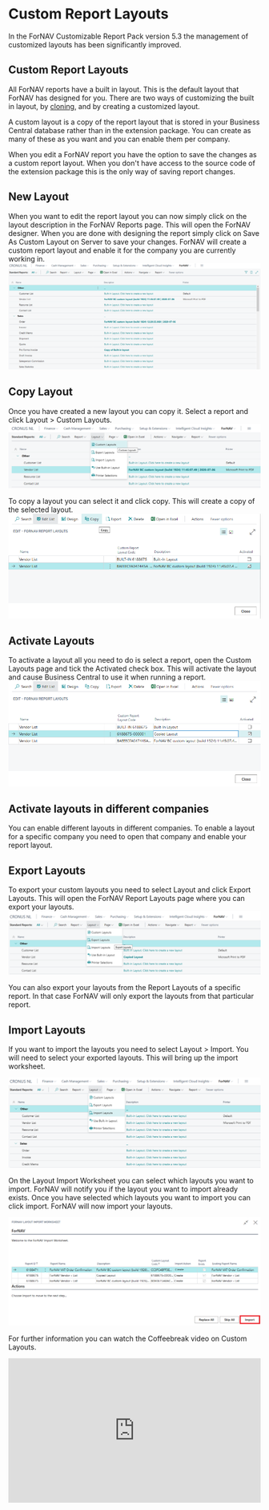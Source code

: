 # Custom Report Layouts
In the ForNAV Customizable Report Pack version 5.3 the management of customized layouts has been significantly improved.

## Custom Report Layouts
All ForNAV reports have a built in layout. This is the default layout that ForNAV has designed for you. There are two ways of customizing the built in layout, by [cloning](), and by creating a customized layout.

A custom layout is a copy of the report layout that is stored in your Business Central database rather than in the extension package. You can create as many of these as you want and you can enable them per company.

When you edit a ForNAV report you have the option to save the changes as a custom report layout. When you don't have access to the source code of the extension package this is the only way of saving report changes.

## New Layout
When you want to edit the report layout you can now simply click on the layout description in the ForNAV Reports page. This will open the ForNAV designer. When you are done with designing the report simply click on Save As Custom Layout on Server to save your changes. ForNAV will create a custom report layout and enable it for the company you are currently working in.
![ForNAV Standard Reports](../_media/ForNAVStandardReports.png)

## Copy Layout
Once you have created a new layout you can copy it. Select a report and click Layout > Custom Layouts.
![Click Custom Layout](../_media/ClickCustomLayout.png)

To copy a layout you can select it and click copy. This will create a copy of the selected layout.
![Copy layout](../_media/CopyLayout.png)

## Activate Layouts
To activate a layout all you need to do is select a report, open the Custom Layouts page and tick the Activated check box. This will activate the layout and cause Business Central to use it when running a report.
![Activate layout](../_media/ActivateLayout.png)

## Activate layouts in different companies
You can enable different layouts in different companies. To enable a layout for a specific company you need to open that company and enable your report layout.

## Export Layouts
To export your custom layouts you need to select Layout and click Export Layouts. This will open the ForNAV Report Layouts page where you can export your layouts.
![Click export](../_media/ClickExportLayout.png)

You can also export your layouts from the Report Layouts of a specific report. In that case ForNAV will only export the layouts from that particular report.

## Import Layouts
If you want to import the layouts you need to select Layout > Import. You will need to select your exported layouts. This will bring up the import worksheet.

![Click import](../_media/ClickImportLayout.png)

On the Layout Import Worksheet you can select which layouts you want to import. ForNAV will notify you if the layout you want to import already exists. Once you have selected which layouts you want to import you can click import. ForNAV will now import your layouts.

![Import layouts](../_media/ImportLayouts.png)


For further information you can watch the Coffeebreak video on Custom Layouts.

<div style="position: relative; padding-bottom: 57.05229793977813%; height: 0;">
    <iframe
        src="https://www.youtube.com/embed/mHWEj3KOVnk?start=39&end=600"
        frameborder="0"
        webkitallowfullscreen
        mozallowfullscreen
        allowfullscreen
        style="position: absolute; top: 0; left: 0; width: 100%; height: 100%;">
    </iframe>
</div>
